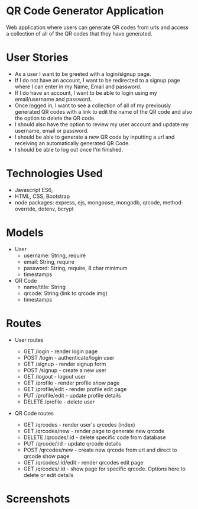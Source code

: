 # QR Code Generator Application

Web application where users can generate QR codes from urls and access a collection of all of the QR codes that they have generated. 

# User Stories
- As a user I want to be greeted with a login/signup page. 
- If I do not have an account, I want to be redirected to a signup page where I can enter in my Name, Email and password. 
- If I do have an account, I want to be able to login using my email/username and password. 
- Once logged in, I want to see a collection of all of my previously generated QR codes with a link to edit the name of the QR code and also the option to delete the QR code.
- I should also have the option to review my user account and update my username, email or password. 
- I should be able to generate a new QR code by inputting a url and receiving an automatically generated QR Code. 
- I should be able to log out once I'm finished. 

# Technologies Used
- Javascript ES6,
- HTML, CSS, Bootstrap
- node packages: express, ejs, mongoose, mongodb, qrcode, method-override, dotenv, bcrypt
# Models 
- User
  - username: String, require 
  - email: String, require
  - password: String, require, 8 char minimum
  - timestamps 
- QR Code
  - name/title: String
  - qrcode: String (link to qrcode img) 
  - timestamps
  
# Routes
- User routes
  - GET /login - render login page
  - POST /login - authenticate/login user
  - GET /signup - render signup form
  - POST /signup - create a new user
  - GET /logout - logout user
  - GET /profile - render profile show page 
  - GET /profile/edit - render profile edit page
  - PUT /profile/edit - update profile details 
  - DELETE /profile - delete user 
 
- QR Code routes
  - GET /qrcodes - render user's qrcodes (index)
  - GET /qrcodes/new - render page to generate new qrcode 
  - DELETE /qrcodes/:id - delete specific code from database
  - PUT /qrcode/:id - update qrcode details 
  - POST /qrcodes/new - create new qrcode from url and direct to qrcode show page
  - GET /qrcodes/:id/edit - render qrcodes edit page 
  - GET /qrcodes/:id - show page for specific qrcode. Options here to delete or edit       details 


# Screenshots

